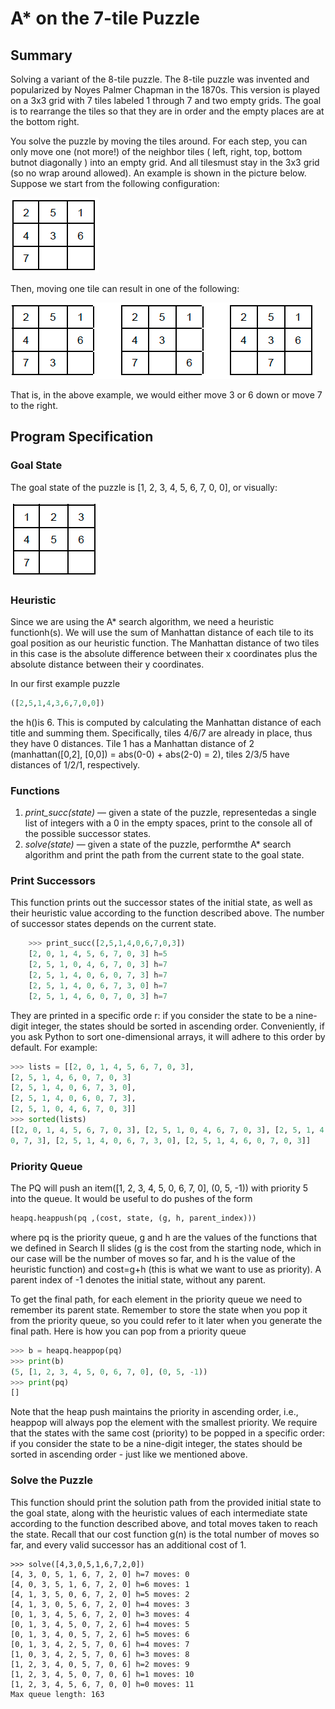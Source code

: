 # A* on the 7-tile Puzzle

## Summary

Solving a variant of the 8-tile puzzle. The 8-tile puzzle was invented and
popularized by Noyes Palmer Chapman in the 1870s. This version is
played on a 3x3 grid with 7 tiles labeled 1 through 7 and two empty grids. The goal is to rearrange the
tiles so that they are in order and the empty places are at the bottom right.

You solve the puzzle by moving the tiles around. For each step, you can only move one (not more!)
of the neighbor tiles ( left, right, top, bottom butnot diagonally ) into an empty grid. And all tilesmust
stay in the 3x3 grid (so no wrap around allowed). An example is shown in the picture below. Suppose
we start from the following configuration:

![Start](Images/Start.png)

Then, moving one tile can result in one of the following:

![Result](Images/Result.png)

That is, in the above example, we would either move 3 or 6 down or move 7 to the right. 

## Program Specification
### Goal State


The goal state of the puzzle is [1, 2, 3, 4, 5, 6, 7, 0, 0], or visually:

![Goal](Images/Goal.png)


### Heuristic


Since we are using the A* search algorithm, we need a heuristic functionh(s). 
We will use the sum of Manhattan distance of each tile to
its goal position as our heuristic function. The Manhattan distance of two tiles in this case is the
absolute difference between their x coordinates plus the absolute distance between their y
coordinates.

In our first example puzzle 
```python
([2,5,1,4,3,6,7,0,0])
```
the h()is 6. This is computed by calculating
the Manhattan distance of each title and summing them. Specifically, tiles 4/6/7 are already in place,
thus they have 0 distances. Tile 1 has a Manhattan distance of 2 (manhattan([0,2], [0,0]) = abs(0-0) +
abs(2-0) = 2), tiles 2/3/5 have distances of 1/2/1, respectively.

### Functions

1. *print_succ(state)* — given a state of the puzzle, representedas a single list of integers
    with a 0 in the empty spaces, print to the console all of the possible successor states.
2. *solve(state)* — given a state of the puzzle, performthe A* search algorithm and print the
    path from the current state to the goal state.

### Print Successors

This function prints out the successor states of the initial state, as well as their heuristic value
according to the function described above. The number of successor states depends on the current
state.
```python
    >>> print_succ([2,5,1,4,0,6,7,0,3])
    [2, 0, 1, 4, 5, 6, 7, 0, 3] h=5
    [2, 5, 1, 0, 4, 6, 7, 0, 3] h=7
    [2, 5, 1, 4, 0, 6, 0, 7, 3] h=7
    [2, 5, 1, 4, 0, 6, 7, 3, 0] h=7
    [2, 5, 1, 4, 6, 0, 7, 0, 3] h=7
```

They are printed in a specific orde r: if you consider the state to be a nine-digit
integer, the states should be sorted in ascending order. Conveniently, if you ask Python to sort
one-dimensional arrays, it will adhere to this order by default. For example:


```python
>>> lists = [[2, 0, 1, 4, 5, 6, 7, 0, 3],
[2, 5, 1, 4, 6, 0, 7, 0, 3]
[2, 5, 1, 4, 0, 6, 7, 3, 0],
[2, 5, 1, 4, 0, 6, 0, 7, 3],
[2, 5, 1, 0, 4, 6, 7, 0, 3]]
>>> sorted(lists)
[[2, 0, 1, 4, 5, 6, 7, 0, 3], [2, 5, 1, 0, 4, 6, 7, 0, 3], [2, 5, 1, 4, 0, 6,
0, 7, 3], [2, 5, 1, 4, 0, 6, 7, 3, 0], [2, 5, 1, 4, 6, 0, 7, 0, 3]]
```

### Priority Queue

The PQ will push an item([1, 2, 3, 4, 5, 0, 6, 7, 0], (0, 5, -1)) with priority 5 into
the queue. It would be useful to do pushes of the form

```python
heapq.heappush(pq ,(cost, state, (g, h, parent_index)))
```

where pq is the priority queue, g and h are the values of the functions that we defined in Search II
slides (g is the cost from the starting node, which in our case will be the number of moves so far, and h
is the value of the heuristic function) and cost=g+h (this is what we want to use as priority). A parent
index of -1 denotes the initial state, without any parent. 

To get the final path, for each element in the priority queue we need to remember its parent state.
Remember to store the state when you pop it from the priority queue, so you could refer to it later when
you generate the final path. Here is how you can pop from a priority queue

```python
>>> b = heapq.heappop(pq)
>>> print(b)
(5, [1, 2, 3, 4, 5, 0, 6, 7, 0], (0, 5, -1))
>>> print(pq)
[]
```


Note that the heap push maintains the priority in ascending order, i.e., heappop will always pop the
element with the smallest priority. We require that the states with the same cost (priority) to be popped
in a specific order: if you consider the state to be a nine-digit integer, the states should be sorted in
ascending order - just like we mentioned above.

### Solve the Puzzle


This function should print the solution path from the provided initial state to the goal state, along with
the heuristic values of each intermediate state according to the function described above, and total
moves taken to reach the state. Recall that our cost function g(n) is the total number of moves so far,
and every valid successor has an additional cost of 1.

```
>>> solve([4,3,0,5,1,6,7,2,0])
[4, 3, 0, 5, 1, 6, 7, 2, 0] h=7 moves: 0
[4, 0, 3, 5, 1, 6, 7, 2, 0] h=6 moves: 1
[4, 1, 3, 5, 0, 6, 7, 2, 0] h=5 moves: 2
[4, 1, 3, 0, 5, 6, 7, 2, 0] h=4 moves: 3
[0, 1, 3, 4, 5, 6, 7, 2, 0] h=3 moves: 4
[0, 1, 3, 4, 5, 0, 7, 2, 6] h=4 moves: 5
[0, 1, 3, 4, 0, 5, 7, 2, 6] h=5 moves: 6
[0, 1, 3, 4, 2, 5, 7, 0, 6] h=4 moves: 7
[1, 0, 3, 4, 2, 5, 7, 0, 6] h=3 moves: 8
[1, 2, 3, 4, 0, 5, 7, 0, 6] h=2 moves: 9
[1, 2, 3, 4, 5, 0, 7, 0, 6] h=1 moves: 10
[1, 2, 3, 4, 5, 6, 7, 0, 0] h=0 moves: 11
Max queue length: 163
```